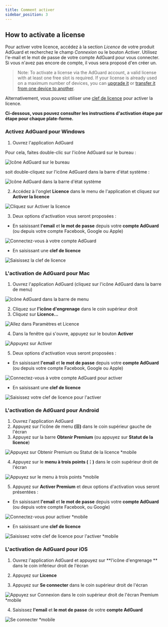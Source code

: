 ```yaml
---
title: Comment activer
sidebar_position: 3
---
```


## How to activate a license

Pour activer votre licence, accédez à la section *Licence* de votre produit AdGuard et recherchez le champ *Connexion* ou le bouton *Activer*. Utilisez l'e-mail et le mot de passe de votre compte AdGuard pour vous connecter. Si vous n'avez pas encore de compte, il vous sera proposé d'en créer un.

> Note: To activate a license via the AdGuard account, a valid license with at least one free slot is required. If your license is already used on a maximum number of devices, you can [upgrade it](../payment-options#upgrade) or [transfer it from one device to another](../transfer).

Alternativement, vous pouvez utiliser une [clef de licence](../what-is#license-key) pour activer la licence.

**Ci-dessous, vous pouvez consulter les instructions d'activation étape par étape pour chaque plate-forme.**

### Activez AdGuard pour Windows

1. Ouvrez l'application AdGuard

Pour cela, faites double-clic sur l'icône AdGuard sur le bureau :

![Icône AdGuard sur le bureau](https://cdn.adtidy.org/public/Adguard/kb/newscreenshots/En/General/windowsEn.png)

soit double-cliquez sur l'icône AdGuard dans la barre d'état système :

![Icône AdGuard dans la barre d'état système](https://cdn.adtidy.org/public/Adguard/kb/newscreenshots/En/General/windows2En.png)

2. Accédez à l'onglet **Licence** dans le menu de l'application et cliquez sur **Activer la licence**

![Cliquez sur Activer la licence](https://cdn.adtidy.org/public/Adguard/kb/newscreenshots/En/General/windowslicense1en.png)

3. Deux options d'activation vous seront proposées :

- En saisissant **l'email** et **le mot de passe** depuis votre **compte AdGuard** (ou depuis votre compte Facebook, Google ou Apple)

![Connectez-vous à votre compte AdGuard](https://cdn.adtidy.org/public/Adguard/kb/newscreenshots/En/General/windowslicense2en.png)

- En saisissant une **clef de licence**

![Saisissez la clef de licence](https://cdn.adtidy.org/public/Adguard/kb/newscreenshots/En/General/windowslicense3en.png)

### L'activation de AdGuard pour Mac

1. Ouvrez l'application AdGuard (cliquez sur l'icône AdGuard dans la barre de menu)

![Icône AdGuard dans la barre de menu](https://cdn.adtidy.org/public/Adguard/kb/newscreenshots/Ja/General/mac1.png)

2. Cliquez sur **l'icône d'engrenage** dans le coin supérieur droit
3. Cliquez sur **Licence...**

![Allez dans Paramètres et Licence](https://cdn.adtidy.org/public/Adguard/kb/newscreenshots/En/General/macEn.png)

4. Dans la fenêtre qui s'ouvre, appuyez sur le bouton **Activer**

![Appuyez sur Activer](https://cdn.adtidy.org/public/Adguard/kb/newscreenshots/En/General/maclicenseen1.png)

5. Deux options d'activation vous seront proposées :
- En saisissant **l'email** et **le mot de passe** depuis votre **compte AdGuard** (ou depuis votre compte Facebook, Google ou Apple)

![Connectez-vous à votre compte AdGuard pour activer](https://cdn.adtidy.org/public/Adguard/kb/newscreenshots/En/General/maclicenseen2.png)

- En saisissant une **clef de licence**

![Saisissez votre clef de licence pour l'activer](https://cdn.adtidy.org/public/Adguard/kb/newscreenshots/En/General/maclicenseen3.png)

### L'activation de AdGuard pour Android

1. Ouvrez l'application AdGuard
2. Appuyez sur l'icône de menu **(☰)** dans le coin supérieur gauche de l'écran
3. Appuyez sur la barre **Obtenir Premium** (ou appuyez sur **Statut de la licence**)

![Appuyez sur Obtenir Premium ou Statut de la licence *mobile](https://cdn.adtidy.org/public/Adguard/kb/newscreenshots/En/General/androidlicense1en.png)

4. Appuyez sur le **menu à trois points (⋮)** dans le coin supérieur droit de l'écran

![Appuyez sur le menu à trois points *mobile](https://cdn.adtidy.org/public/Adguard/kb/newscreenshots/En/General/android2En.png)

5. Appuyez sur **Activer Premium** et deux options d'activation vous seront présentées :

- En saisissant **l'email** et **le mot de passe** depuis votre **compte AdGuard** (ou depuis votre compte Facebook, ou Google)

![Connectez-vous pour activer *mobile](https://cdn.adtidy.org/public/Adguard/kb/newscreenshots/En/General/androidlicense2en.png)

- En saisissant une **clef de licence**

![Saisissez votre clef de licence pour l'activer *mobile](https://cdn.adtidy.org/public/Adguard/kb/newscreenshots/En/General/androidlicense3en.png)

### L'activation de AdGuard pour iOS

1. Ouvrez l'application AdGuard et appuyez sur **l'icône d'engrenage ** dans le coin inférieur droit de l'écran

2. Appuyez sur **Licence**

3. Appuyez sur **Se connecter** dans le coin supérieur droit de l'écran

![Appuyez sur Connexion dans le coin supérieur droit de l'écran Premium *mobile](https://cdn.adtidy.org/content/kb/ad_blocker/iOS/ioslicense1en.png)

4. Saisissez **l'email** et **le mot de passe** de votre **compte AdGuard**

![Se connecter *mobile](https://cdn.adtidy.org/content/kb/ad_blocker/iOS/ioslicense2en.png)
